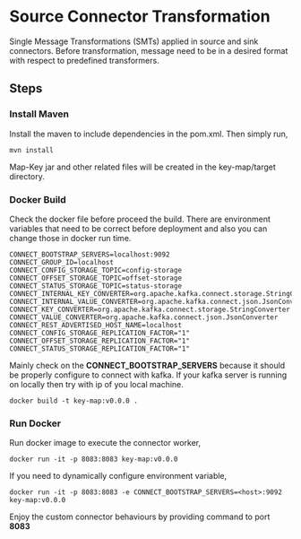 # Source Connector Transformation
Single Message Transformations (SMTs) applied in source and sink connectors. Before transformation, message need to be in a desired format with respect to predefined transformers.

## Steps
### Install Maven
Install the maven to include dependencies in the pom.xml. Then simply run,
```shell
mvn install
```
Map-Key jar and other related files will be created in the key-map/target directory.

### Docker Build
Check the docker file before proceed the build. There are environment variables that need 
to be correct before deployment and also you can change those in docker run time. 

```shell
CONNECT_BOOTSTRAP_SERVERS=localhost:9092
CONNECT_GROUP_ID=localhost
CONNECT_CONFIG_STORAGE_TOPIC=config-storage
CONNECT_OFFSET_STORAGE_TOPIC=offset-storage
CONNECT_STATUS_STORAGE_TOPIC=status-storage
CONNECT_INTERNAL_KEY_CONVERTER=org.apache.kafka.connect.storage.StringConverter
CONNECT_INTERNAL_VALUE_CONVERTER=org.apache.kafka.connect.json.JsonConverter
CONNECT_KEY_CONVERTER=org.apache.kafka.connect.storage.StringConverter
CONNECT_VALUE_CONVERTER=org.apache.kafka.connect.json.JsonConverter
CONNECT_REST_ADVERTISED_HOST_NAME=localhost
CONNECT_CONFIG_STORAGE_REPLICATION_FACTOR="1"
CONNECT_OFFSET_STORAGE_REPLICATION_FACTOR="1"
CONNECT_STATUS_STORAGE_REPLICATION_FACTOR="1"
```
Mainly check on the **CONNECT_BOOTSTRAP_SERVERS** because it should be properly configure to connect with kafka.
If your kafka server is running on locally then try with ip of you local machine. 
```shell
docker build -t key-map:v0.0.0 .
```

### Run Docker 

Run docker image to execute the connector worker,
```shell
docker run -it -p 8083:8083 key-map:v0.0.0
```
If you need to dynamically configure environment variable,
```shell
docker run -it -p 8083:8083 -e CONNECT_BOOTSTRAP_SERVERS=<host>:9092 key-map:v0.0.0
```
Enjoy the custom connector behaviours by providing command to port **8083**
